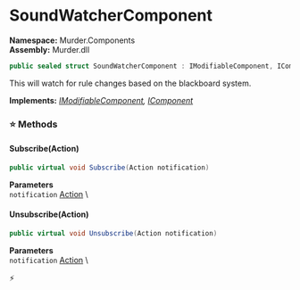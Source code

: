 # SoundWatcherComponent

**Namespace:** Murder.Components \
**Assembly:** Murder.dll

```csharp
public sealed struct SoundWatcherComponent : IModifiableComponent, IComponent
```

This will watch for rule changes based on the blackboard system.

**Implements:** _[IModifiableComponent](../../Bang/Components/IModifiableComponent.html), [IComponent](../../Bang/Components/IComponent.html)_

### ⭐ Methods
#### Subscribe(Action)
```csharp
public virtual void Subscribe(Action notification)
```

**Parameters** \
`notification` [Action](https://learn.microsoft.com/en-us/dotnet/api/System.Action?view=net-7.0) \

#### Unsubscribe(Action)
```csharp
public virtual void Unsubscribe(Action notification)
```

**Parameters** \
`notification` [Action](https://learn.microsoft.com/en-us/dotnet/api/System.Action?view=net-7.0) \



⚡